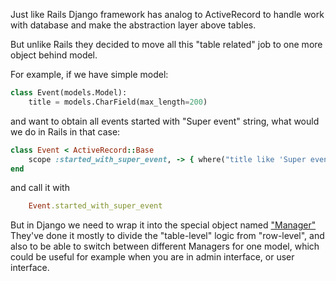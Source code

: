 Just like Rails Django framework has analog to ActiveRecord to handle work with database and make the abstraction layer above tables.

But unlike Rails they decided to move all this "table related" job to one more object behind model.

For example, if we have simple model:

```python
class Event(models.Model):
    title = models.CharField(max_length=200)
```

and want to obtain all events started with "Super event" string, what would we do in Rails in that case:

```ruby
class Event < ActiveRecord::Base
    scope :started_with_super_event, -> { where("title like 'Super event%'") }
end
```

and call it with

```ruby
    Event.started_with_super_event
```

But in Django we need to wrap it into the special object named ["Manager"](https://docs.djangoproject.com/en/1.8/topics/db/managers/)
They've done it mostly to divide the "table-level" logic from "row-level", and also to be able to switch between different Managers for one model, which could be useful
 for example when you are in admin interface, or user interface.

